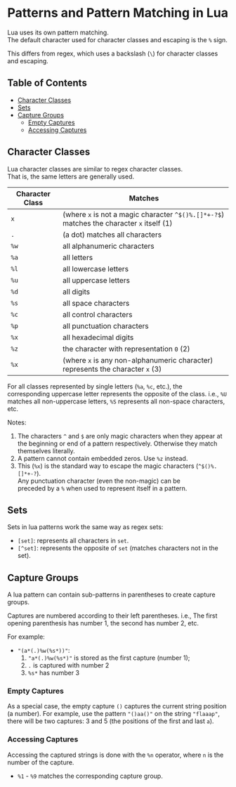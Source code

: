 

# Patterns and Pattern Matching in Lua  

Lua uses its own pattern matching.  
The default character used for character classes and escaping is the `%` sign.  

This differs from regex, which uses a backslash (`\`) for 
character classes and escaping.  

## Table of Contents
* [Character Classes](#character-classes) 
* [Sets](#sets) 
* [Capture Groups](#capture-groups) 
    * [Empty Captures](#empty-captures) 
    * [Accessing Captures](#accessing-captures) 

## Character Classes  
Lua character classes are similar to regex character classes.  
That is, the same letters are generally used.  

| Character Class | Matches  
|-|-  
| `x`  | (where `x` is not a magic character `^$()%.[]*+-?$`) matches the character `x` itself (1)
| `.`  | (a dot) matches all characters  
| `%w` | all alphanumeric characters  
| `%a` | all letters  
| `%l` | all lowercase letters  
| `%u` | all uppercase letters  
| `%d` | all digits  
| `%s` | all space characters  
| `%c` | all control characters  
| `%p` | all punctuation characters  
| `%x` | all hexadecimal digits  
| `%z` | the character with representation `0` (2)  
| `%x` | (where `x` is any non-alphanumeric character) represents the character `x` (3)  

For all classes represented by single letters (`%a`, `%c`, etc.), the  
corresponding uppercase letter represents the opposite of the class. 
i.e., `%U` matches all non-uppercase letters, `%S` represents all non-space characters, etc.  

Notes:  
1. The characters `^` and `$` are only magic characters when they appear at
   the beginning or end of a pattern respectively. Otherwise they match themselves literally.
2. A pattern cannot contain embedded zeros.  Use `%z` instead.  
3. This (`%x`) is the standard way to escape the magic characters (`^$()%.[]*+-?`).  
   Any punctuation character (even the non-magic) can be  
   preceded by a `%` when used to represent itself in a pattern.  


## Sets
Sets in lua patterns work the same way as regex sets:
* `[set]`: represents all characters in `set`. 
* `[^set]`: represents the opposite of `set` (matches characters not in the set).  

## Capture Groups  
A lua pattern can contain sub-patterns in parentheses to create capture groups. 

Captures are numbered according to their left parentheses. 
i.e., The first opening parenthesis has number 1, the second has number 2, etc.  

For example:  
* `"(a*(.)%w(%s*))"`:  
    1. `"a*(.)%w(%s*)"` is stored as the first capture (number 1);  
    2. `.` is captured with number 2
    3. `%s*` has number 3

### Empty Captures
As a special case, the empty capture `()` captures the current string position (a number). 
For example, use the pattern `"()aa()"` on the string `"flaaap"`,
there will be two captures: 3 and 5 (the positions of the first and last `a`).  

### Accessing Captures
Accessing the captured strings is done with the `%n` operator, where `n` is
the number of the capture.
* `%1` - `%9` matches the corresponding capture group.




